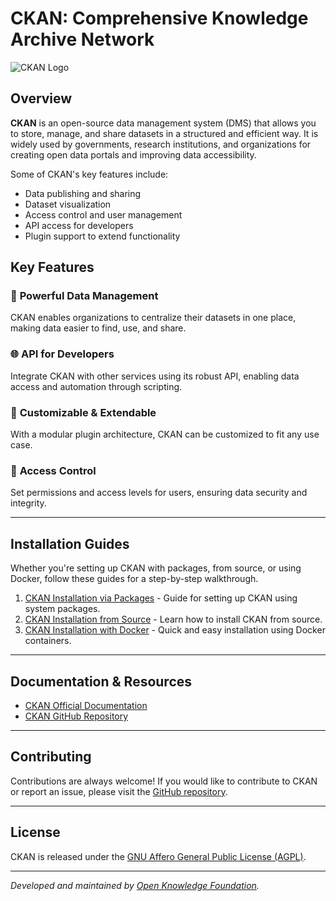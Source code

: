 # CKAN: Comprehensive Knowledge Archive Network

![CKAN Logo](https://ckan.org/theme/images/logo/ckan-logo.png)

## Overview

**CKAN** is an open-source data management system (DMS) that allows you to store, manage, and share datasets in a structured and efficient way. It is widely used by governments, research institutions, and organizations for creating open data portals and improving data accessibility. 

Some of CKAN's key features include:
- Data publishing and sharing
- Dataset visualization
- Access control and user management
- API access for developers
- Plugin support to extend functionality

## Key Features

### 🚀 **Powerful Data Management**
CKAN enables organizations to centralize their datasets in one place, making data easier to find, use, and share.

### 🌐 **API for Developers**
Integrate CKAN with other services using its robust API, enabling data access and automation through scripting.

### 🎨 **Customizable & Extendable**
With a modular plugin architecture, CKAN can be customized to fit any use case.

### 🔐 **Access Control**
Set permissions and access levels for users, ensuring data security and integrity.

---

## Installation Guides

Whether you're setting up CKAN with packages, from source, or using Docker, follow these guides for a step-by-step walkthrough.

1. [CKAN Installation via Packages](#) - Guide for setting up CKAN using system packages.
2. [CKAN Installation from Source](#) - Learn how to install CKAN from source.
3. [CKAN Installation with Docker](#) - Quick and easy installation using Docker containers.

---

## Documentation & Resources

- [CKAN Official Documentation](https://docs.ckan.org/en/latest/)
- [CKAN GitHub Repository](https://github.com/ckan/ckan)

---

## Contributing

Contributions are always welcome! If you would like to contribute to CKAN or report an issue, please visit the [GitHub repository](https://github.com/ckan/ckan).

---

## License

CKAN is released under the [GNU Affero General Public License (AGPL)](https://www.gnu.org/licenses/agpl-3.0.en.html).

---

_Developed and maintained by [Open Knowledge Foundation](https://okfn.org)._ 


